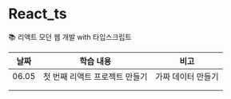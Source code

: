 # React_ts

:books: 리액트 모던 웹 개발 with 타입스크립트



| 날짜  | 학습 내용                      | 비고               |
| ----- | ------------------------------ | ------------------ |
| 06.05 | 첫 번째 리액트 프로젝트 만들기 | 가짜 데이터 만들기 |
|       |                                |                    |
|       |                                |                    |

